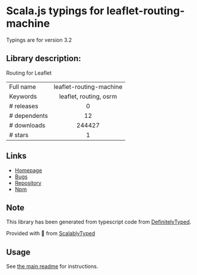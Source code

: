 
# Scala.js typings for leaflet-routing-machine

Typings are for version 3.2

## Library description:
Routing for Leaflet

|                    |                 |
| ------------------ | :-------------: |
| Full name          | leaflet-routing-machine |
| Keywords           | leaflet, routing, osrm |
| # releases         | 0 |
| # dependents       | 12 |
| # downloads        | 244427 |
| # stars            | 1 |

## Links
- [Homepage](https://github.com/perliedman/leaflet-routing-machine)
- [Bugs](https://github.com/perliedman/leaflet-routing-machine/issues)
- [Repository](https://github.com/perliedman/leaflet-routing-machine)
- [Npm](https://www.npmjs.com/package/leaflet-routing-machine)
    


## Note
This library has been generated from typescript code from [DefinitelyTyped](https://definitelytyped.org).

Provided with :purple_heart: from [ScalablyTyped](https://github.com/oyvindberg/ScalablyTyped)

## Usage
See [the main readme](../../readme.md) for instructions.


